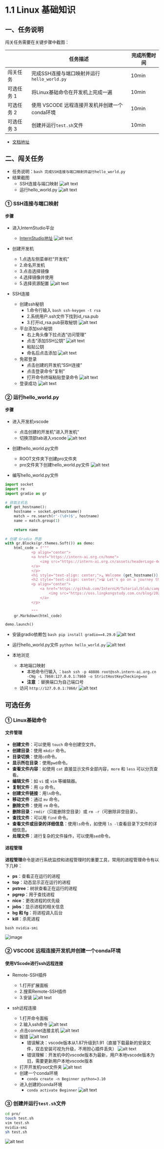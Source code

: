 # 1.1 Linux 基础知识

## 一、任务说明

闯关任务需要在关键步骤中截图：

|            | 任务描述                                      | 完成所需时间 |
| ---------- | --------------------------------------------- | ------------ |
| 闯关任务   | 完成SSH连接与端口映射并运行`hello_world.py`   | 10min        |
| 可选任务 1 | 将Linux基础命令在开发机上完成一遍             | 10min        |
| 可选任务 2 | 使用 VSCODE 远程连接开发机并创建一个conda环境 | 10min        |
| 可选任务 3 | 创建并运行`test.sh`文件                       | 10min        |

- [文档地址](https://github.com/InternLM/Tutorial/blob/camp3/docs/L0/Linux/readme.md)

## 二、闯关任务

- 任务说明：```bash 完成SSH连接与端口映射并运行hello_world.py```
- 结果截图
    - SSH连接与端口映射
    ![alt text](image-7.png)
    - 运行hello_world.py
    ![alt text](image-11.png)

### ① SSH连接与端口映射

#### 步骤

- 进入InternStudio平台

    - [InternStudio地址](https://studio.intern-ai.org.cn/)
      ![alt text](image.png)

- 创建开发机

    - 1.点选左侧菜单栏“开发机”
    - 2.命名开发机
    - 3.点击选择镜像
    - 4.选择镜像并使用
    - 5.选择资源配置
    ![alt text](image-1.png)

- SSH连接
    - 创建ssh秘钥
        - 1.命令行输入 ```bash ssh-keygen -t rsa```
        - 2.系统用户.ssh文件下找到id_rsa.pub
        - 3.打开id_rsa.pub获取秘钥
    ![alt text](image-2.png)
    - 平台添加ssh秘钥
        - 右上角头像下拉点选“访问管理”
        - 点击“添加SSH公钥”
        ![alt text](image-3.png)
        - 粘贴公钥
        - 命名后点击添加
        ![alt text](image-4.png)
    - 免密登录
        - 点击创建的开发机“SSH连接”
        - 点击登录命令“复制”
        - 打开命令终端粘贴登录命令
    ![alt text](image-5.png)
    - 登录成功
    ![alt text](image-6.png)

        


### ② 运行hello_world.py

#### 步骤

- 进入开发机vscode
    - 点击创建的开发机"进入开发机“
    - 切换顶部tab进入vscode
    ![alt text](image-8.png)

- 创建hello_world.py文件
    - ROOT文件夹下创建pro文件夹
    - pro文件夹下创建hello_world.py文件
    ![alt text](image-9.png)

- 编写hello_world.py文件
```Python linenums="1"
import socket
import re
import gradio as gr
 
# 获取主机名
def get_hostname():
    hostname = socket.gethostname()
    match = re.search(r'-(\d+)$', hostname)
    name = match.group(1)
    
    return name
 
# 创建 Gradio 界面
with gr.Blocks(gr.themes.Soft()) as demo:
    html_code = f"""
            <p align="center">
            <a href="https://intern-ai.org.cn/home">
                <img src="https://intern-ai.org.cn/assets/headerLogo-4ea34f23.svg" alt="Logo" width="20%" style="border-radius: 5px;">
            </a>
            </p>
            <h1 style="text-align: center;">☁️ Welcome {get_hostname()} user, welcome to the ShuSheng LLM Practical Camp Course!</h1>
            <h2 style="text-align: center;">😀 Let’s go on a journey through ShuSheng Island together.</h2>
            <p align="center">
                <a href="https://github.com/InternLM/Tutorial/blob/camp3">
                    <img src="https://oss.lingkongstudy.com.cn/blog/202406301604074.jpg" alt="Logo" width="20%" style="border-radius: 5px;">
                </a>
            </p>

            """
    gr.Markdown(html_code)

demo.launch()
```
- 安装gradio依赖包 ```bash pip install gradio==4.29.0```
![alt text](image-10.png)

- 运行hello_world.py文件 ``` python hello_world.py ```
![alt text](image-12.png)

- 本地浏览
    - 本地端口映射 
        - 本地命令行输入 ：```bash ssh -p 48886 root@ssh.intern-ai.org.cn -CNg -L 7860:127.0.0.1:7860 -o StrictHostKeyChecking=no```
        - **注意** ：替换端口为自己端口号
    - 访问 ```http://127.0.0.1:7860/```
    ![alt text](image-11.png)

## 可选任务

### ① Linux基础命令

#### 文件管理

- **创建文件**：可以使用 `touch` 命令创建空文件。
- **创建目录**：使用 `mkdir` 命令。
- **目录切换**：使用`cd`命令。
- **显示所在目录**：使用`pwd`命令。
- **查看文件内容**：如使用 `cat` 直接显示文件全部内容，`more` 和 `less` 可以分页查看。
- **编辑文件**：如 `vi` 或 `vim` 等编辑器。
- **复制文件**：用 `cp` 命令。
- **创建文件链接**：用`ln`命令。
- **移动文件**：通过 `mv` 命令。
- **删除文件**：使用 `rm` 命令。
- **删除目录**：`rmdir`（只能删除空目录）或 `rm -r`（可删除非空目录）。
- **查找文件**：可以用 `find` 命令。
- **查看文件或目录的详细信息**：使用`ls`命令，如使用 `ls -l`查看目录下文件的详细信息。
- **处理文件**：进行复杂的文件操作，可以使用`sed`命令。

#### 进程管理

**进程管理**命令是进行系统监控和进程管理时的重要工具，常用的进程管理命令有以下几种：

- **ps**：查看正在运行的进程
- **top**：动态显示正在运行的进程
- **pstree**：树状查看正在运行的进程
- **pgrep**：用于查找进程
- **nice**：更改进程的优先级
- **jobs**：显示进程的相关信息
- **bg 和 fg**：将进程调入后台
- **kill**：杀死进程

```bash nvidia-smi```

![image](https://github.com/InternLM/Tutorial/assets/110531742/1ebd2761-c329-4fd8-bc03-8770f9a1b1a6)

### ② VSCODE 远程连接开发机并创建一个conda环境

#### 使用VScode进行ssh远程连接

- Remote-SSH插件
    - 1.打开扩展面板
    - 2.搜索Remote-SSH插件
    - 3.安装
    ![alt text](image-13.png)

- ssh远程连接
    - 1.打开命令面板
    - 2.输入ssh命令
    ![alt text](image-14.png)
    - 点击connet连接主机
    ![alt text](image-15.png)
    - 报错
    ![alt text](image-16.png)
        - 错误解决：vscode版本从1.87升级到1.91（直接下载最新的安装文件，双击安装可视为升级，不用担心插件丢失）
        ![alt text](image-19.png)
        - 错误理解：开发机中的vscode版本为最新，用户本地vscode版本为旧，需要更新用户本地vscode版本
    - 打开开发机root文件夹
    ![alt text](image-20.png)
    - 创建一个conda环境  
        - `conda create -n Beginner python=3.10`
    - 进入创建的conda环境
        - `conda activate Beginner`
    ![alt text](image-21.png)
    




### ③ 创建并运行`test.sh`文件

```bash 
cd pro/
touch test.sh
vim test.sh
nvidia-smi
sh test.sh
```

![alt text](image-17.png)
